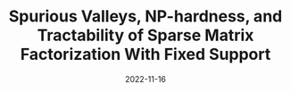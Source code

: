 ---
title: "Spurious Valleys, NP-hardness, and Tractability of Sparse Matrix Factorization With Fixed Support"
collection: publications
permalink: /publication/2022-11-16-fixedsupportfactorization
type: journal
date: 2022-11-16
venue: 'SIAM Journal on Matrix Analysis and Applications'
paperurl: 'https://hal.inria.fr/hal-03364668'
---